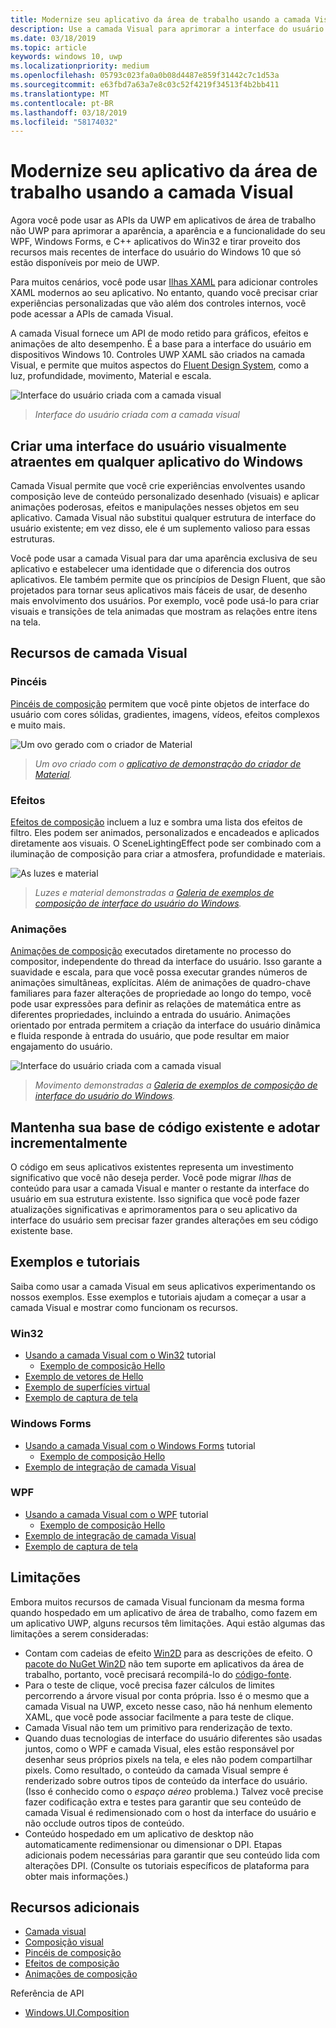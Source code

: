 ```yaml
---
title: Modernize seu aplicativo da área de trabalho usando a camada Visual
description: Use a camada Visual para aprimorar a interface do usuário do seu aplicativo da área de trabalho do .NET ou Win32.
ms.date: 03/18/2019
ms.topic: article
keywords: windows 10, uwp
ms.localizationpriority: medium
ms.openlocfilehash: 05793c023fa0a0b08d4487e859f31442c7c1d53a
ms.sourcegitcommit: e63fbd7a63a7e8c03c52f4219f34513f4b2bb411
ms.translationtype: MT
ms.contentlocale: pt-BR
ms.lasthandoff: 03/18/2019
ms.locfileid: "58174032"
---
```

# <a name="modernize-your-desktop-app-using-the-visual-layer"></a>Modernize seu aplicativo da área de trabalho usando a camada Visual

Agora você pode usar as APIs da UWP em aplicativos de área de trabalho não UWP para aprimorar a aparência, a aparência e a funcionalidade do seu WPF, Windows Forms, e C++ aplicativos do Win32 e tirar proveito dos recursos mais recentes de interface do usuário do Windows 10 que só estão disponíveis por meio de UWP.

Para muitos cenários, você pode usar [Ilhas XAML](../xaml-platform/xaml-host-controls.md) para adicionar controles XAML modernos ao seu aplicativo. No entanto, quando você precisar criar experiências personalizadas que vão além dos controles internos, você pode acessar a APIs de camada Visual.

A camada Visual fornece um API de modo retido para gráficos, efeitos e animações de alto desempenho. É a base para a interface do usuário em dispositivos Windows 10. Controles UWP XAML são criados na camada Visual, e permite que muitos aspectos do [Fluent Design System](../design/fluent-design-system/index.md), como a luz, profundidade, movimento, Material e escala.

![Interface do usuário criada com a camada visual](images/interop/pull-to-animate.gif)

> _Interface do usuário criada com a camada visual_

## <a name="create-a-visually-engaging-user-interface-in-any-windows-app"></a>Criar uma interface do usuário visualmente atraentes em qualquer aplicativo do Windows

Camada Visual permite que você crie experiências envolventes usando composição leve de conteúdo personalizado desenhado (visuais) e aplicar animações poderosas, efeitos e manipulações nesses objetos em seu aplicativo. Camada Visual não substitui qualquer estrutura de interface do usuário existente; em vez disso, ele é um suplemento valioso para essas estruturas.

Você pode usar a camada Visual para dar uma aparência exclusiva de seu aplicativo e estabelecer uma identidade que o diferencia dos outros aplicativos. Ele também permite que os princípios de Design Fluent, que são projetados para tornar seus aplicativos mais fáceis de usar, de desenho mais envolvimento dos usuários. Por exemplo, você pode usá-lo para criar visuais e transições de tela animadas que mostram as relações entre itens na tela.

## <a name="visual-layer-features"></a>Recursos de camada Visual

### <a name="brushes"></a>Pincéis

[Pincéis de composição](composition-brushes.md) permitem que você pinte objetos de interface do usuário com cores sólidas, gradientes, imagens, vídeos, efeitos complexos e muito mais.

![Um ovo gerado com o criador de Material](images/interop/egg.gif)

> _Um ovo criado com o [aplicativo de demonstração do criador de Material](https://github.com/Microsoft/WindowsCompositionSamples/tree/master/Demos/MaterialCreator)._

### <a name="effects"></a>Efeitos

[Efeitos de composição](composition-effects.md) incluem a luz e sombra uma lista dos efeitos de filtro. Eles podem ser animados, personalizados e encadeados e aplicados diretamente aos visuais. O SceneLightingEffect pode ser combinado com a iluminação de composição para criar a atmosfera, profundidade e materiais.

![As luzes e material](images/interop/light-interop.gif)

> _Luzes e material demonstradas a [Galeria de exemplos de composição de interface do usuário do Windows](https://github.com/Microsoft/WindowsCompositionSamples/tree/master/SampleGallery)._

### <a name="animations"></a>Animações

[Animações de composição](composition-animation.md) executados diretamente no processo do compositor, independente do thread da interface do usuário. Isso garante a suavidade e escala, para que você possa executar grandes números de animações simultâneas, explícitas. Além de animações de quadro-chave familiares para fazer alterações de propriedade ao longo do tempo, você pode usar expressões para definir as relações de matemática entre as diferentes propriedades, incluindo a entrada do usuário. Animações orientado por entrada permitem a criação da interface do usuário dinâmica e fluida responde à entrada do usuário, que pode resultar em maior engajamento do usuário.

![Interface do usuário criada com a camada visual](images/interop/swipe-scroller.gif)

> _Movimento demonstradas a [Galeria de exemplos de composição de interface do usuário do Windows](https://github.com/Microsoft/WindowsCompositionSamples/tree/master/SampleGallery)._

## <a name="keep-your-existing-codebase-and-adopt-incrementally"></a>Mantenha sua base de código existente e adotar incrementalmente

O código em seus aplicativos existentes representa um investimento significativo que você não deseja perder. Você pode migrar _Ilhas_ de conteúdo para usar a camada Visual e manter o restante da interface do usuário em sua estrutura existente. Isso significa que você pode fazer atualizações significativas e aprimoramentos para o seu aplicativo da interface do usuário sem precisar fazer grandes alterações em seu código existente base.

## <a name="samples-and-tutorials"></a>Exemplos e tutoriais

Saiba como usar a camada Visual em seus aplicativos experimentando os nossos exemplos. Esse exemplos e tutoriais ajudam a começar a usar a camada Visual e mostrar como funcionam os recursos.

### <a name="win32"></a>Win32

- [Usando a camada Visual com o Win32](using-the-visual-layer-with-win32.md) tutorial
  - [Exemplo de composição Hello](https://github.com/Microsoft/Windows.UI.Composition-Win32-Samples/tree/master/cpp/HelloComposition)
- [Exemplo de vetores de Hello](https://github.com/Microsoft/Windows.UI.Composition-Win32-Samples/tree/master/cpp/HelloVectors)
- [Exemplo de superfícies virtual](https://github.com/Microsoft/Windows.UI.Composition-Win32-Samples/tree/master/cpp/VirtualSurfaces)
- [Exemplo de captura de tela](https://github.com/Microsoft/Windows.UI.Composition-Win32-Samples/tree/master/cpp/ScreenCaptureforHWND)

### <a name="windows-forms"></a>Windows Forms

- [Usando a camada Visual com o Windows Forms](using-the-visual-layer-with-windows-forms.md) tutorial
  - [Exemplo de composição Hello](https://github.com/Microsoft/Windows.UI.Composition-Win32-Samples/tree/master/dotnet/WinForms/HelloComposition)
- [Exemplo de integração de camada Visual](https://github.com/Microsoft/Windows.UI.Composition-Win32-Samples/tree/master/dotnet/WinForms/VisualLayerIntegration)

### <a name="wpf"></a>WPF

- [Usando a camada Visual com o WPF](using-the-visual-layer-with-wpf.md) tutorial
  - [Exemplo de composição Hello](https://github.com/Microsoft/Windows.UI.Composition-Win32-Samples/tree/master/dotnet/WPF/HelloComposition)
- [Exemplo de integração de camada Visual](https://github.com/Microsoft/Windows.UI.Composition-Win32-Samples/tree/master/dotnet/WPF/VisualLayerIntegration)
- [Exemplo de captura de tela](https://github.com/Microsoft/Windows.UI.Composition-Win32-Samples/tree/master/dotnet/WPF/ScreenCapture)

## <a name="limitations"></a>Limitações

Embora muitos recursos de camada Visual funcionam da mesma forma quando hospedado em um aplicativo de área de trabalho, como fazem em um aplicativo UWP, alguns recursos têm limitações. Aqui estão algumas das limitações a serem consideradas:

- Contam com cadeias de efeito [Win2D](http://microsoft.github.io/Win2D/html/Introduction.htm) para as descrições de efeito. O [pacote do NuGet Win2D](https://www.nuget.org/packages/Win2D.uwp) não tem suporte em aplicativos da área de trabalho, portanto, você precisará recompilá-lo do [código-fonte](https://github.com/Microsoft/Win2D).
- Para o teste de clique, você precisa fazer cálculos de limites percorrendo a árvore visual por conta própria. Isso é o mesmo que a camada Visual na UWP, exceto nesse caso, não há nenhum elemento XAML, que você pode associar facilmente a para teste de clique.
- Camada Visual não tem um primitivo para renderização de texto.
- Quando duas tecnologias de interface do usuário diferentes são usadas juntos, como o WPF e camada Visual, eles estão responsável por desenhar seus próprios pixels na tela, e eles não podem compartilhar pixels. Como resultado, o conteúdo da camada Visual sempre é renderizado sobre outros tipos de conteúdo da interface do usuário. (Isso é conhecido como o _espaço aéreo_ problema.) Talvez você precise fazer codificação extra e testes para garantir que seu conteúdo de camada Visual é redimensionado com o host da interface do usuário e não occlude outros tipos de conteúdo.
- Conteúdo hospedado em um aplicativo de desktop não automaticamente redimensionar ou dimensionar o DPI. Etapas adicionais podem necessárias para garantir que seu conteúdo lida com alterações DPI. (Consulte os tutoriais específicos de plataforma para obter mais informações.)

## <a name="additional-resources"></a>Recursos adicionais

- [Camada visual](visual-layer.md)
- [Composição visual](composition-visual-tree.md)
- [Pincéis de composição](composition-brushes.md)
- [Efeitos de composição](composition-effects.md)
- [Animações de composição](composition-animation.md)

Referência de API

- [Windows.UI.Composition](/uwp/api/Windows.UI.Composition)